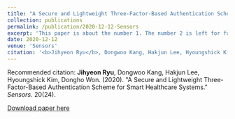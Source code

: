 ```yaml
---
title: "A Secure and Lightweight Three-Factor-Based Authentication Scheme for Smart Healthcare Systems"
collection: publications
permalink: /publication/2020-12-12-Sensors
excerpt: 'This paper is about the number 1. The number 2 is left for future work.'
date: 2020-12-12
venue: 'Sensors'
citation: '<b>Jihyeon Ryu</b>, Dongwoo Kang, Hakjun Lee, Hyoungshick Kim, Dongho Won. (2020). "A Secure and Lightweight Three-Factor-Based Authentication Scheme for Smart Healthcare Systems." <i>Sensors</i>. 20(24).'
---
```

Recommended citation: **Jihyeon Ryu**, Dongwoo Kang, Hakjun Lee, Hyoungshick Kim, Dongho Won. (2020). "A Secure and Lightweight Three-Factor-Based Authentication Scheme for Smart Healthcare Systems." *Sensors*. 20(24).

[Download paper here](http://janicejihyeon.github.io/files/sensors-20-07136-v2.pdf)
